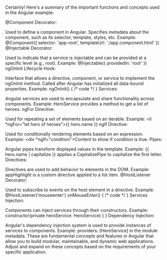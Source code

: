 Certainly! Here's a summary of the important functions and concepts used in the Angular example:

@Component Decorator:

Used to define a component in Angular.
Specifies metadata about the component, such as its selector, template, styles, etc.
Example: @Component({ selector: 'app-root', templateUrl: './app.component.html' })
@Injectable Decorator:

Used to indicate that a service is injectable and can be provided at a specific level (e.g., root).
Example: @Injectable({ providedIn: 'root' })
ngOnInit Lifecycle Hook:

Interface that allows a directive, component, or service to implement the ngOnInit method.
Called after Angular has initialized all data-bound properties.
Example: ngOnInit() { /* code */ }
Services:

Angular services are used to encapsulate and share functionality across components.
Example: HeroService provides a method to get a list of heroes.
ngFor Directive:

Used for repeating a set of elements based on an iterable.
Example: <li *ngFor="let hero of heroes">{{ hero.name }}</li>
ngIf Directive:

Used for conditionally rendering elements based on an expression.
Example: <div *ngIf="condition">Content to show if condition is true.</div>
Pipes:

Angular pipes transform displayed values in the template.
Example: {{ hero.name | capitalize }} applies a CapitalizePipe to capitalize the first letter.
Directives:

Directives are used to add behavior to elements in the DOM.
Example: appHighlight is a custom directive applied to a list item.
@HostListener Decorator:

Used to subscribe to events on the host element in a directive.
Example: @HostListener('mouseenter') onMouseEnter() { /* code */ }
Services Injection:

Components can inject services through their constructors.
Example: constructor(private heroService: HeroService) { }
Dependency Injection:

Angular's dependency injection system is used to provide instances of services to components.
Example: providers: [HeroService] in the module metadata.
These are fundamental concepts and features in Angular that allow you to build modular, maintainable, and dynamic web applications. Adjust and expand on these concepts based on the requirements of your specific application.
